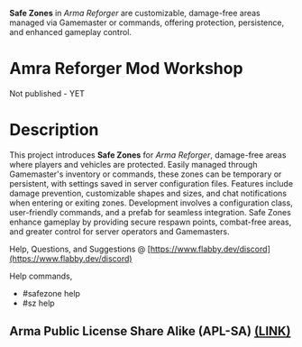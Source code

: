 **Safe Zones** in *Arma Reforger* are customizable, damage-free areas managed via Gamemaster or commands, offering protection, persistence, and enhanced gameplay control.

# Amra Reforger Mod Workshop
Not published - YET

# Description
This project introduces **Safe Zones** for *Arma Reforger*, damage-free areas where players and vehicles are protected. Easily managed through Gamemaster's inventory or commands, these zones can be temporary or persistent, with settings saved in server configuration files. Features include damage prevention, customizable shapes and sizes, and chat notifications when entering or exiting zones. Development involves a configuration class, user-friendly commands, and a prefab for seamless integration. Safe Zones enhance gameplay by providing secure respawn points, combat-free areas, and greater control for server operators and Gamemasters.

Help, Questions, and Suggestions @ [https://www.flabby.dev/discord](https://www.flabby.dev/discord)

Help commands,
- #safezone help
- #sz help

## Arma Public License Share Alike (APL-SA) [(LINK)](https://www.bohemia.net/community/licenses/arma-public-license-share-alike)
